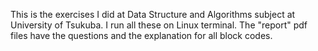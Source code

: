 This is the exercises I did at Data Structure and Algorithms subject at University of Tsukuba. I run all these on Linux terminal. The "report" pdf files have the questions and the explanation for all block codes.
